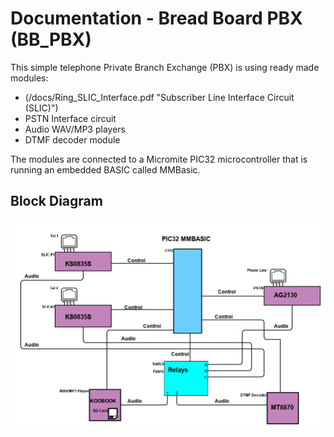# Documentation - Bread Board PBX (BB_PBX)

This simple telephone Private Branch Exchange (PBX) is using ready made modules:

* (/docs/Ring_SLIC_Interface.pdf "Subscriber Line Interface Circuit (SLIC)")
* PSTN Interface circuit
* Audio WAV/MP3 players
* DTMF decoder module

The modules are connected to a Micromite PIC32 microcontroller that is running an embedded BASIC called MMBasic.

## Block Diagram

![Alt text](../images/BB-PBX.png?raw=true "Block Diagram")
